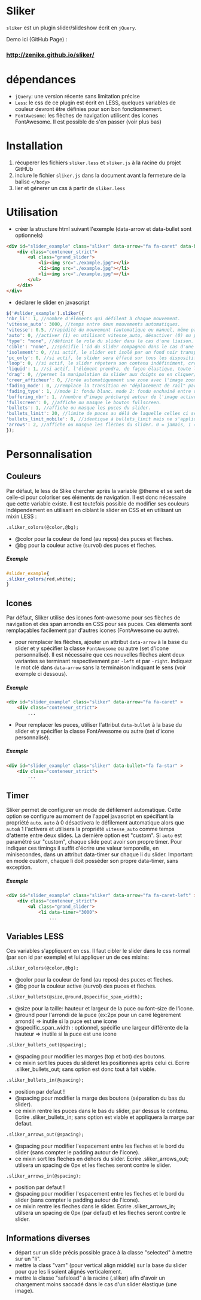 # Sliker
`sliker` est un plugin slider/slideshow écrit en `jQuery`.

Demo ici (GitHub Page) :
### <http://zenike.github.io/sliker/>

# dépendances
- `jQuery`: une version récente sans limitation précise
- `Less`: le css de ce plugin est écrit en LESS, quelques variables de couleur devront être définies pour son bon fonctionnement.
- `FontAwesome`: les flèches de navigation utilisent des icones FontAwesome. Il est possible de s'en passer (voir plus bas)

# Installation
1. récuperer les fichiers `sliker.less` et `sliker.js` à la racine du projet GitHUb
2. inclure le fichier `sliker.js` dans la document avant la fermeture de la balise `</body>`
3. lier et génerer un css à partir de `sliker.less`

# Utilisation
- créer la structure html suivant l'exemple (data-arrow et data-bullet sont optionnels)
```html
<div id="slider_example" class="sliker" data-arrow="fa fa-caret" data-bullet="fa fa-star">
	<div class="conteneur_strict">
		<ul class="grand_slider">
			<li><img src="./example.jpg"></li>
			<li><img src="./example.jpg"></li>
			<li><img src="./example.jpg"></li>
		</ul>
	</div>
</div>
```
- déclarer le slider en javascript
```javascript
$('#slider_example').sliker({
'nbr_li': 1, //nombre d'éléments qui défilent à chaque mouvement.
'vitesse_auto': 3000, //temps entre deux mouvements automatiques.
'vitesse': 0.5, //rapidité du mouvement (automatique ou manuel, même paramètre).
'auto': 0, //activer (1) en utilisant vitesse_auto, désactiver (0) ou personnaliser ("custom"). Voir la rubrique Timer.
'type': "none", //définit le role du slider dans le cas d'une liaison. Options: visualiseur, menu, none.
'cible': "none", //spécifie l'id du slider compagnon dans le cas d'une liaison (ex: #slider_deux).
'isolement': 0, //si actif, le slider est isolé par un fond noir transparent lors de son utilisation.
'pc_only': 0, //si actif, le slider sera éffacé sur tous les dispositifs mobiles.
'loop': 0, //si actif, le slider répetera son contenu indéfiniment, créant un rail infini.
'liquid': 1, //si actif, l'élément prendra, de façon élastique, toute la zone du slider.
'drag': 0, //permet la manipulation du slider aux doigts ou en cliquer/glisser à la souris.
'creer_afficheur': 0, //crée automatiquement une zone avec l'image zoomée au dessus du slider.
'fading_mode': 0, //remplace la transition en "déplacement de rail" par un fondu.
'fading_type': 1, //mode 1: fondu blanc. mode 2: fondu enchainé entre deux images.
'buffering_nbr': 1, //nombre d'image préchargé autour de l'image active. Nécessite l'utilisation de data-src au lieu de src.
'fullscreen': 0, //affiche ou masque le bouton fullscreen.
'bullets': 1, //affiche ou masque les puces du slider.
'bullets_limit': 20, //limite de puces au délà de laquelle celles ci se transforme en un menu pages (ex: 7/22).
'bullets_limit_mobile': 8, //identique à bullets_limit mais ne s'applique qu'en cas de mobile
'arrows': 2, //affiche ou masque les flèches du slider. 0 = jamais, 1 = pc only, 2 = tout (pc et mobile)
});
```

# Personnalisation

## Couleurs
Par défaut, le less de Slike chercher après la variable @theme et se sert de celle-ci pour coloriser ses éléments de navigation.
Il est donc nécessaire que cette variable existe.
Il est toutefois possible de modifier ses couleurs indépendement en utilisant en ciblant le slider en CSS et
en utilisant un mixin LESS :
```html
.sliker_colors(@color,@bg);
```
- @color pour la couleur de fond (au repos) des puces et fleches.
- @bg pour la couleur active (survol) des puces et fleches.

##### Exemple
```css
#slider_example{
.sliker_colors(red,white);
}
```

## Icones
Par défaut, Sliker utilise des icones font-awesome pour ses flèches de navigation et des span arrondis en CSS pour ses puces.
Ces éléments sont remplaçables facilement par d'autres icones (FontAwesome ou autre).

- pour remplacer les flèches, ajouter un attribut `data-arrow` à la base du slider et y spécifier la classe `FontAwesome` ou autre (set d'icone personnalisé). Il est nécessaire que ces nouvelles flèches aient deux variantes se terminant respectivement par `-left` et par `-right`. Indiquez le mot clé dans `data-arrow` sans la terminaison indiquant le sens (voir exemple ci dessous).

##### Exemple
```html
<div id="slider_example" class="sliker" data-arrow="fa fa-caret" >
	<div class="conteneur_strict">
		...
```

- Pour remplacer les puces, utiliser l'attribut `data-bullet` à la base du slider et y spécifier la classe FontAwesome ou autre (set d'icone personnalisé).

##### Exemple
```html
<div id="slider_example" class="sliker" data-bullet="fa fa-star" >
	<div class="conteneur_strict">
		...
```

## Timer
Sliker permet de configurer un mode de défilement automatique. Cette option se configure au moment de l'appel javascript en spécifiant la propriété `auto`. `auto` à 0 désactivera le défilement automatique alors que `auto`à 1 l'activera et utilisera la propriété `vitesse_auto` comme temps d'attente entre deux slides.
La dernière option est "custom". Si `auto` est paramétré sur "custom", chaque slide peut avoir son propre timer. Pour indiquer ces timings il suffit d'écrire une valeur temporelle, en minisecondes, dans un attribut data-timer sur chaque li du slider.
Important: en mode custom, chaque li doit posséder son propre data-timer, sans exception.

##### Exemple
```html
<div id="slider_example" class="sliker" data-arrow="fa fa-caret-left" >
	<div class="conteneur_strict">
		<ul class="grand_slider">
			<li data-timer="3000">
				...
```

## Variables LESS
Ces variables s'appliquent en css. Il faut cibler le slider dans le css normal (par son id par exemple) et lui appliquer un de ces mixins:

```html
.sliker_colors(@color,@bg);
```
- @color pour la couleur de fond (au repos) des puces et fleches.
- @bg pour la couleur active (survol) des puces et fleches.

```html
.sliker_bullets(@size,@round,@specific_span_width);
```
- @size pour la taille: hauteur et largeur de la puce ou font-size de l'icone.
- @round pour l'arrondi de la puce (ex:2px pour un carré légèrement arrondi) => inutile si la puce est une icone
- @specific_span_width : optionnel, spécifie une largeur différente de la hauteur => inutile si la puce est une icone

```html
.sliker_bullets_out(@spacing);
```
- @spacing pour modifier les marges (top et bot) des boutons.
- ce mixin sort les puces du slideret les positionnes après celui ci. Ecrire .sliker_bullets_out; sans option est donc tout à fait viable.

```html
.sliker_bullets_in(@spacing);
```
- position par defaut !
- @spacing pour modifier la marge des boutons (séparation du bas du slider).
- ce mixin rentre les puces dans le bas du slider, par dessus le contenu. Ecrire .sliker_bullets_in; sans option est viable et appliquera la marge par defaut.

```html
.sliker_arrows_out(@spacing);
```
- @spacing pour modifier l'espacement entre les fleches et le bord du slider (sans compter le padding autour de l'icone).
- ce mixin sort les fleches en dehors du slider. Ecrire .sliker_arrows_out; utilsera un spacing de 0px et les fleches seront contre le slider.

```html
.sliker_arrows_in(@spacing);
```
- position par defaut !
- @spacing pour modifier l'espacement entre les fleches et le bord du slider (sans compter le padding autour de l'icone).
- ce mixin rentre les fleches dans le slider. Ecrire .sliker_arrows_in; utilsera un spacing de 0px (par defaut) et les fleches seront contre le slider.

## Informations diverses
- départ sur un slide précis possible grace à la classe "selected" à mettre sur un "li".
- mettre la class "vam" (pour vertical align middle) sur la base du slider pour que les li soient alignés verticalement.
- mettre la classe "safeload" à la racine (.sliker) afin d'avoir un chargement moins saccadé dans le cas d'un slider élastique (une image).
